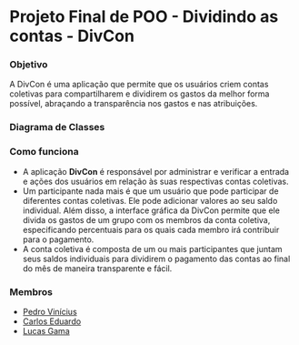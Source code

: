 # Projeto Final de POO - Dividindo as contas - DivCon

### Objetivo

A DivCon é uma aplicação que permite que os usuários criem contas coletivas para compartilharem e dividirem os gastos da melhor forma possível, abraçando a transparência nos gastos e nas atribuições. 

### Diagrama de Classes

### Como funciona

* A aplicação **DivCon** é responsável por administrar e verificar a entrada e ações dos usuários em relação às suas respectivas contas coletivas.
* Um participante nada mais é que um usuário que pode participar de diferentes contas coletivas. Ele pode adicionar valores ao seu saldo individual. Além disso, a interface gráfica da DivCon permite que ele divida os gastos de um grupo com os membros da conta coletiva, especificando percentuais para os quais cada membro irá contribuir para o pagamento.
* A conta coletiva é composta de um ou mais participantes que juntam seus saldos individuais para dividirem o pagamento das contas ao final do mês de maneira transparente e fácil.

### Membros

* [Pedro Vinícius](https://github.com/Pedro-V)
* [Carlos Eduardo](https://github.com/Eduardocesn)
* [Lucas Gama](https://github.com/LucasGamaV)

